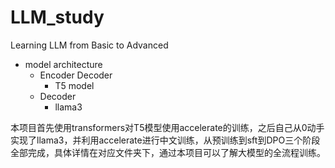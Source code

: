 # LLM_study
Learning LLM from Basic to Advanced

* model architecture 
    * Encoder Decoder
        * T5 model
    * Decoder
        * llama3  

本项目首先使用transformers对T5模型使用accelerate的训练，之后自己从0动手实现了llama3，并利用accelerate进行中文训练，从预训练到sft到DPO三个阶段全部完成，具体详情在对应文件夹下，通过本项目可以了解大模型的全流程训练。